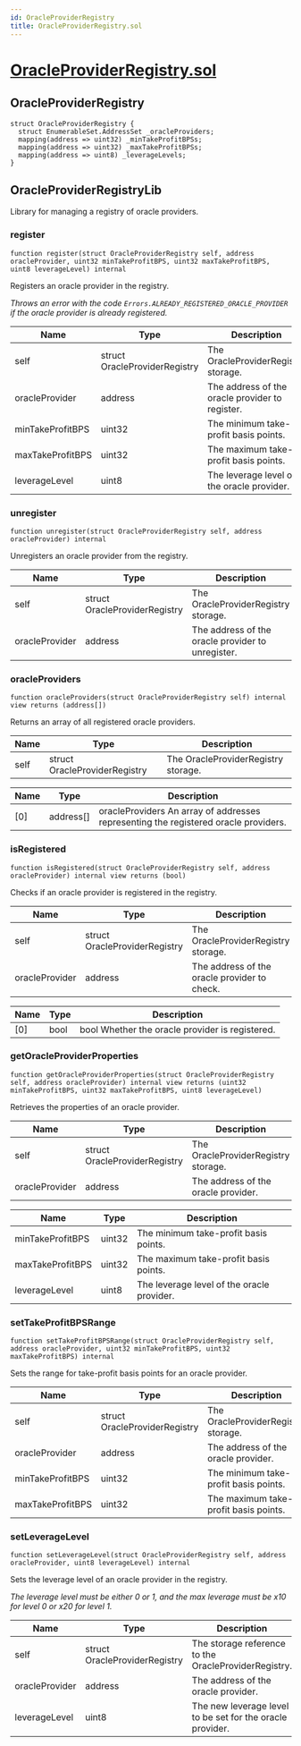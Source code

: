 ```yaml
---
id: OracleProviderRegistry
title: OracleProviderRegistry.sol
---
```

# [OracleProviderRegistry.sol](https://github.com/chromatic-protocol/contracts/tree/main/contracts/core/libraries/registry/OracleProviderRegistry.sol)

## OracleProviderRegistry

```solidity
struct OracleProviderRegistry {
  struct EnumerableSet.AddressSet _oracleProviders;
  mapping(address => uint32) _minTakeProfitBPSs;
  mapping(address => uint32) _maxTakeProfitBPSs;
  mapping(address => uint8) _leverageLevels;
}
```

## OracleProviderRegistryLib

Library for managing a registry of oracle providers.

### register

```solidity
function register(struct OracleProviderRegistry self, address oracleProvider, uint32 minTakeProfitBPS, uint32 maxTakeProfitBPS, uint8 leverageLevel) internal
```

Registers an oracle provider in the registry.

_Throws an error with the code `Errors.ALREADY_REGISTERED_ORACLE_PROVIDER` if the oracle provider is already registered._

| Name | Type | Description |
| ---- | ---- | ----------- |
| self | struct OracleProviderRegistry | The OracleProviderRegistry storage. |
| oracleProvider | address | The address of the oracle provider to register. |
| minTakeProfitBPS | uint32 | The minimum take-profit basis points. |
| maxTakeProfitBPS | uint32 | The maximum take-profit basis points. |
| leverageLevel | uint8 | The leverage level of the oracle provider. |

### unregister

```solidity
function unregister(struct OracleProviderRegistry self, address oracleProvider) internal
```

Unregisters an oracle provider from the registry.

| Name | Type | Description |
| ---- | ---- | ----------- |
| self | struct OracleProviderRegistry | The OracleProviderRegistry storage. |
| oracleProvider | address | The address of the oracle provider to unregister. |

### oracleProviders

```solidity
function oracleProviders(struct OracleProviderRegistry self) internal view returns (address[])
```

Returns an array of all registered oracle providers.

| Name | Type | Description |
| ---- | ---- | ----------- |
| self | struct OracleProviderRegistry | The OracleProviderRegistry storage. |

| Name | Type | Description |
| ---- | ---- | ----------- |
| [0] | address[] | oracleProviders An array of addresses representing the registered oracle providers. |

### isRegistered

```solidity
function isRegistered(struct OracleProviderRegistry self, address oracleProvider) internal view returns (bool)
```

Checks if an oracle provider is registered in the registry.

| Name | Type | Description |
| ---- | ---- | ----------- |
| self | struct OracleProviderRegistry | The OracleProviderRegistry storage. |
| oracleProvider | address | The address of the oracle provider to check. |

| Name | Type | Description |
| ---- | ---- | ----------- |
| [0] | bool | bool Whether the oracle provider is registered. |

### getOracleProviderProperties

```solidity
function getOracleProviderProperties(struct OracleProviderRegistry self, address oracleProvider) internal view returns (uint32 minTakeProfitBPS, uint32 maxTakeProfitBPS, uint8 leverageLevel)
```

Retrieves the properties of an oracle provider.

| Name | Type | Description |
| ---- | ---- | ----------- |
| self | struct OracleProviderRegistry | The OracleProviderRegistry storage. |
| oracleProvider | address | The address of the oracle provider. |

| Name | Type | Description |
| ---- | ---- | ----------- |
| minTakeProfitBPS | uint32 | The minimum take-profit basis points. |
| maxTakeProfitBPS | uint32 | The maximum take-profit basis points. |
| leverageLevel | uint8 | The leverage level of the oracle provider. |

### setTakeProfitBPSRange

```solidity
function setTakeProfitBPSRange(struct OracleProviderRegistry self, address oracleProvider, uint32 minTakeProfitBPS, uint32 maxTakeProfitBPS) internal
```

Sets the range for take-profit basis points for an oracle provider.

| Name | Type | Description |
| ---- | ---- | ----------- |
| self | struct OracleProviderRegistry | The OracleProviderRegistry storage. |
| oracleProvider | address | The address of the oracle provider. |
| minTakeProfitBPS | uint32 | The minimum take-profit basis points. |
| maxTakeProfitBPS | uint32 | The maximum take-profit basis points. |

### setLeverageLevel

```solidity
function setLeverageLevel(struct OracleProviderRegistry self, address oracleProvider, uint8 leverageLevel) internal
```

Sets the leverage level of an oracle provider in the registry.

_The leverage level must be either 0 or 1, and the max leverage must be x10 for level 0 or x20 for level 1._

| Name | Type | Description |
| ---- | ---- | ----------- |
| self | struct OracleProviderRegistry | The storage reference to the OracleProviderRegistry. |
| oracleProvider | address | The address of the oracle provider. |
| leverageLevel | uint8 | The new leverage level to be set for the oracle provider. |

